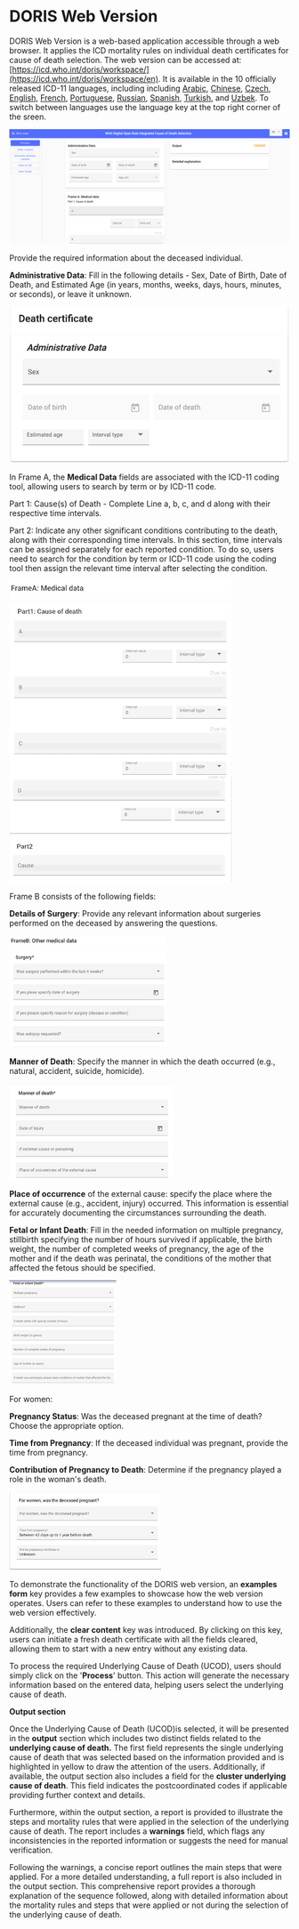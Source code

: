 # DORIS Web Version

DORIS Web Version is a web-based application accessible through a web browser. It applies the ICD mortality rules on individual death certificates for cause of death selection. The web version can be accessed at: [https://icd.who.int/doris/workspace/](https://icd.who.int/doris/workspace/en). It is available in the 10 officially released ICD-11 languages, including including [Arabic](https://icd.who.int/doris/ar), [Chinese](https://icd.who.int/doris/zh), [Czech](https://icd.who.int/doris/cs), [English](https://icd.who.int/doris/en), [French](https://icd.who.int/doris/fr), [Portuguese](https://icd.who.int/doris/pt), [Russian](https://icd.who.int/doris/ru), [Spanish](https://icd.who.int/doris/es), [Turkish](https://icd.who.int/doris/tr), and [Uzbek](https://icd.who.int/doris/uz). To switch between languages use the language key at the top right corner of the sreen. 

![DORIS Web screenshot picture ](img/DORISweb24.png)

Provide the required information about the deceased individual.

**Administrative Data**: Fill in the following details - Sex, Date of Birth, Date of Death, and Estimated Age (in years, months, weeks, days, hours, minutes, or seconds), or leave it unknown.

![Administrativedatascreenshot picture ](img/administrativedatascreenshot.png)

In Frame A, the **Medical Data** fields are associated with the ICD-11 coding tool, allowing users to search by term or by ICD-11 code.

Part 1: Cause(s) of Death - Complete Line a, b, c, and d along with their respective time intervals. 

Part 2:  Indicate any other significant conditions contributing to the death, along with their corresponding time intervals. In this section, time intervals can be assigned separately for each reported condition. To do so, users need to search for the condition by term or ICD-11 code using the coding tool then assign the relevant time interval after selecting the condition.

![FrameAmedicaldatascreenshotpicture ](img/FrameAmedicaldatascreenshot.png)

Frame B consists of the following fields:

**Details of Surgery**: Provide any relevant information about surgeries performed on the deceased by answering the questions.

![surgeryscreenshotpicture ](img/surgeryscreenshot.png)

**Manner of Death**: Specify the manner in which the death occurred (e.g., natural, accident, suicide, homicide).

![Mannerofdeathscreenshotpicture ](img/Mannerofdeathscreenshot.png)

**Place of occurrence** of the external cause: specify the place where the external cause (e.g., accident, injury) occurred. This information is essential for accurately documenting the circumstances surrounding the death.

**Fetal or Infant Death**: Fill in the needed information on multiple pregnancy, stillbirth specifying the number of hours survived if applicable, the birth weight, the number of completed weeks of pregnancy, the age of the mother and if the death was perinatal, the conditions of the mother that affected the fetous should be specified. 

![fetalinfantdeathscreenshotpicture ](img/fetalinfantdeathscreenshot.png)

For women: 

**Pregnancy Status**: Was the deceased pregnant at the time of death? Choose the appropriate option. 

**Time from Pregnancy**: If the deceased individual was pregnant, provide the time from pregnancy.

**Contribution of Pregnancy to Death**: Determine if the pregnancy played a role in the woman's death. 

![pregnancyscreenshotpicture ](img/pregnancyscreenshot.png)

To demonstrate the functionality of the DORIS web version, an **examples form** key provides a few examples to showcase how the web version operates. Users can refer to these examples to understand how to use the web version effectively.

Additionally, the **clear content** key was introduced. By clicking on this key, users can initiate a fresh death certificate with all the fields cleared, allowing them to start with a new entry without any existing data.

To process the required Underlying Cause of Death (UCOD), users should simply click on the '**Process**' button. This action will generate the necessary information based on the entered data, helping users select the underlying cause of death.

**Output section** 

Once the Underlying Cause of Death (UCOD)is selected, it will be presented in the **output** section which includes two distinct fields related to the **underlying cause of death.** The first field represents the single underlying cause of death that was selected based on the information provided and is highlighted in yellow to draw the attention of the users. Additionally, if available, the output section also includes a field for the **cluster underlying cause of death**. This field indicates the postcoordinated codes if applicable providing further context and details. 

Furthermore, within the output section, a report is provided to illustrate the steps and mortality rules that were applied in the selection of the underlying cause of death. 
The report includes a **warnings** field, which flags any inconsistencies in the reported information or suggests the need for manual verification. 

Following the warnings, a concise report outlines the main steps that were applied. For a more detailed understanding, a full report is also included in the output section. This comprehensive report provides a thorough explanation of the sequence followed, along with detailed information about the mortality rules and steps that were applied or not during the selection of the underlying cause of death.

